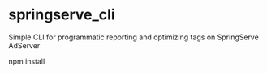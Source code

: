# springserve_cli
Simple CLI for programmatic reporting and optimizing tags on SpringServe AdServer

npm install 

